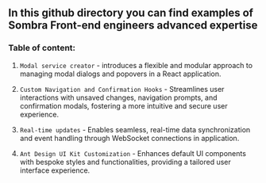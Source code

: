 ## In this github directory you can find examples of Sombra Front-end engineers advanced expertise

### Table of content:
1. `Modal service creator` - introduces a flexible and modular approach to managing modal dialogs and popovers in a React application. 

2. `Custom Navigation and Confirmation Hooks` - Streamlines user interactions with unsaved changes, navigation prompts, and confirmation modals, fostering a more intuitive and secure user experience.

3. `Real-time updates` - Enables seamless, real-time data synchronization and event handling through WebSocket connections in application.

4. `Ant Design UI Kit Customization` - Enhances default UI components with bespoke styles and functionalities, providing a tailored user interface experience.